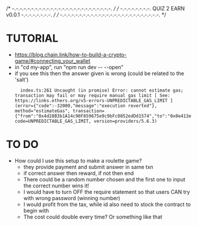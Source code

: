 /* -.-.-.-.-.-.-.-.-.-.-.-.-.-.-.-.-.-.-.-.-.-.-.-.-.-. */
/* -.-.-.-.-.-.-.-. QUIZ 2 EARN v0.0.1 -.-.-.-.-.-.-.-. */
/* -.-.-.-.-.-.-.-.-.-.-.-.-.-.-.-.-.-.-.-.-.-.-.-.-.-. */

# TUTORIAL
- https://blog.chain.link/how-to-build-a-crypto-game/#connecting_your_wallet 
- in "cd my-app", run "npm run dev -- --open"
- if you see this then the answer given is wrong (could be related to the 'salt')
    >>
        index.ts:261 Uncaught (in promise) Error: cannot estimate gas; transaction may fail or may require manual gas limit [ See: https://links.ethers.org/v5-errors-UNPREDICTABLE_GAS_LIMIT ] (error={"code":-32000,"message":"execution reverted"}, method="estimateGas", transaction={"from":"0x4d28B3b1A14c90F859675e9c9bFc0852edDd1574","to":"0x0e413e78B95b081cc53a7C811680453B264250D3","data":"0x4eee59b3000000000000000000000000000000000000000000000000000000000000002000000000000000000000000000000000000000000000000000000000000000023432000000000000000000000000000000000000000000000000000000000000","accessList":null}, code=UNPREDICTABLE_GAS_LIMIT, version=providers/5.6.3)


# TO DO
- How could I use this setup to make a roulette game?
    - they provide payment and submit answer in same txn
    - if correct answer then reward, if not then end
    - There could be a random number chosen and the first one to input the correct number wins it!
    - I would have to turn OFF the require statement so that users CAN try with wrong password (winning number)
    - I would profit from the tax, while id also need to stock the contract to begin with
    - The cost could double every time? Or something like that
